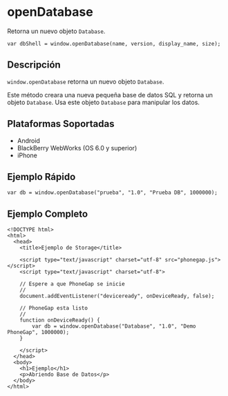 openDatabase
===============

Retorna un nuevo objeto `Database`.

    var dbShell = window.openDatabase(name, version, display_name, size);

Descripción
-----------

`window.openDatabase` retorna un nuevo objeto `Database`.

Este método creara una nueva pequeña base de datos SQL y retorna un objeto `Database`. Usa este objeto `Database` para manipular los datos.

Plataformas Soportadas
----------------------

- Android
- BlackBerry WebWorks (OS 6.0 y superior)
- iPhone

Ejemplo Rápido
--------------

    var db = window.openDatabase("prueba", "1.0", "Prueba DB", 1000000);

Ejemplo Completo
----------------

    <!DOCTYPE html>
    <html>
      <head>
        <title>Ejemplo de Storage</title>

        <script type="text/javascript" charset="utf-8" src="phonegap.js"></script>
        <script type="text/javascript" charset="utf-8">

        // Espere a que PhoneGap se inicie
        //
        document.addEventListener("deviceready", onDeviceReady, false);

        // PhoneGap esta listo
        //
        function onDeviceReady() {
			var db = window.openDatabase("Database", "1.0", "Demo PhoneGap", 1000000);
        }
		
        </script>
      </head>
      <body>
        <h1>Ejemplo</h1>
        <p>Abriendo Base de Datos</p>
      </body>
    </html>
